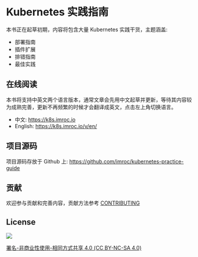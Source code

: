# Kubernetes 实践指南

本书正在起草初期，内容将包含大量 Kubernetes 实践干货，主题涵盖:

- 部署指南
- 插件扩展
- 排错指南
- 最佳实践

## 在线阅读

本书将支持中英文两个语言版本，通常文章会先用中文起草并更新，等待其内容较为成熟完善，更新不再频繁的时候才会翻译成英文，点击左上角切换语言。

- 中文: https://k8s.imroc.io
- English: https://k8s.imroc.io/v/en/

## 项目源码

项目源码存放于 Github 上: https://github.com/imroc/kubernetes-practice-guide

## 贡献

欢迎参与贡献和完善内容，贡献方法参考 [CONTRIBUTING](https://github.com/imroc/kubernetes-practice-guide/blob/master/CONTRIBUTING.md)

## License

![](https://licensebuttons.net/l/by-nc-sa/4.0/88x31.png)

[署名-非商业性使用-相同方式共享 4.0 (CC BY-NC-SA 4.0)](https://creativecommons.org/licenses/by-nc-sa/4.0/deed.zh)
